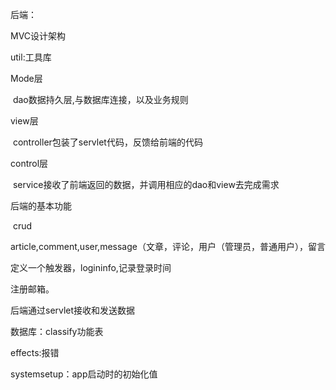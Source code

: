 后端：

MVC设计架构

util:工具库

Mode层

​	dao数据持久层,与数据库连接，以及业务规则

view层

​	controller包装了servlet代码，反馈给前端的代码

control层

​	service接收了前端返回的数据，并调用相应的dao和view去完成需求

后端的基本功能

​	crud 

article,comment,user,message（文章，评论，用户（管理员，普通用户），留言

定义一个触发器，logininfo,记录登录时间

注册邮箱。

后端通过servlet接收和发送数据

数据库：classify功能表

effects:报错

systemsetup：app启动时的初始化值



